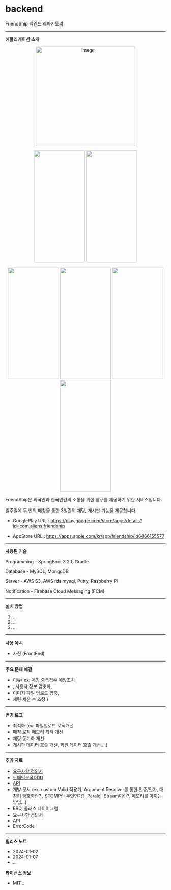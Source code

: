 # backend
FriendShip 백엔드 레파지토리

---

**애플리케이션 소개**

<p align="center">  
  <img width="312" alt="image" src="https://github.com/Re-4aliens/backend/assets/86913355/ebd896cc-8cbf-47c8-9952-3b82a76f0e37">
</p>
<p align="center">
  <img src="https://play-lh.googleusercontent.com/RSXtWzxvoFqsp9JHPosaZky5i6WR0q4TaW9g1ZB977_wK27mADl7qp0dADBjvstvySs=w2560-h1440-rw" height="350px" width="160px">
  <img src="https://play-lh.googleusercontent.com/anwMvdKKvEx-1yhVWHKh_j-VJ3L6z7wiW8fKZXQjf2wtvdQvjW_n1j5KOy7P_4Piog=w2560-h1440-rw" height="350px" width="160px">
</p>
<p align="center">
  <img src="https://play-lh.googleusercontent.com/Jr29J5FiIybI7SOxCDwrI-ya4jYHQS9zkzQNLliYRcwv9rrt-UplnkmOFYY8Ggstf1QX=w2560-h1440-rw" height="350px" width="160px">
  <img src="https://play-lh.googleusercontent.com/cMPeXk_A-z1MHADxtzG6VLC1_ttWWwZVwwTYXWBYeYrsN0HgyDCmV-PiKGeh-asvicE=w2560-h1440-rw" height="350px" width="160px">
  <img src="https://play-lh.googleusercontent.com/4bIDdDNWNXX0OhzAqlpzJ-N-AmYOX3d37qCfadLsB_7iXUlWawh--tHwCIBQZgEqb_Q=w2560-h1440-rw" height="350px" width="160px">
  <img src="https://github.com/Re-4aliens/backend/assets/86913355/13863e52-671b-4b3d-95c6-ab620a3326db" height="350px" width="160px">  
</p>

  FriendShip은 외국인과 한국인간의 소통을 위한 창구를 제공하기 위한 서비스입니다.

  일주일에 두 번의 매칭을 통한 3일간의 채팅, 게시판 기능을  제공합니다. 
  

 -  GooglePlay URL : https://play.google.com/store/apps/details?id=com.aliens.friendship

 -  AppStore URL : https://apps.apple.com/kr/app/friendship/id6466155577

---

**사용된 기술**

Programming -  SpringBoot 3.2.1, Gradle 

Database - MySQL, MongoDB 

Server - AWS S3, AWS rds mysql, Putty, Raspberry Pi

Notification - Firebase Cloud Messaging (FCM)

---

**설치 방법**

1. …
2. …
3. …

---

**사용 예시** 

- 사진 (FrontEnd)

---

**주요 문제 해결**

- 이슈( ex: 매칭 중복접수 예방조치
- , 사용자 정보 암호화,
- 이미지 파일 업로드 압축,
- 채팅 세션 수 조정 )

---

**변경 로그**

- 최적화 (ex: 파일업로드 로직개선
- 매칭 로직 메모리 최적 개선
- 채팅 동기화 개선
- 게시판 데이터 호출 개선, 회원 데이터 호출 개선….)

---

**추가 자료** 
- [요구사항 정의서](https://www.notion.so/d49730579f1149e98d137eafb0b1a72c?pvs=4)
- [도메인분석DDD](https://www.figma.com/file/vrduvG2YiZCX4aQzGic4jt?type=design%27&node-id=0:1)
- [API](https://www.notion.so/API-1d654705d6ab416592cef7eee1cb0c1c?pvs=4)
- 개발 문서 (ex: custom Valid 적용기, Argument Resolver를 통한 인증/인가, 대칭키 암호화란? , STOMP란 무엇인가?, Paralell Stream이란?, 메모리를 아끼는 방법…)
- ERD, 클래스 다이어그램
- 요구사항 정의서
- API
- ErrorCode

---

**릴리스 노트** 

- 2024-01-02
- 2024-01-07
- …

**라이선스 정보**

- MIT…
